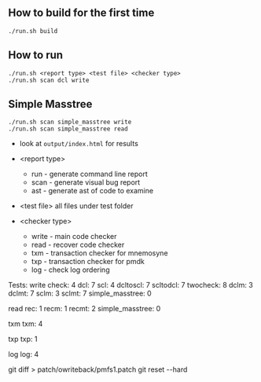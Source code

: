 ## How to build for the first time ##

    ./run.sh build
       
## How to run ##
    ./run.sh <report type> <test file> <checker type> 
    ./run.sh scan dcl write

## Simple Masstree ##
    ./run.sh scan simple_masstree write
    ./run.sh scan simple_masstree read

* look at `output/index.html` for results

* \<report type>
    * run - generate command line report
    * scan - generate visual bug report
    * ast - generate ast of code to examine
* \<test file> all files under test folder
* \<checker type>
    * write - main code checker
    * read - recover code checker
    * txm - transaction checker for mnemosyne
    * txp - transaction checker for pmdk
    * log - check log ordering


Tests:
write
check: 4
dcl: 7
scl: 4
dcltoscl: 7
scltodcl: 7
twocheck: 8
dclm: 3
dclmt: 7
sclm: 3
sclmt: 7
simple_masstree: 0

read
rec: 1
recm: 1
recmt: 2
simple_masstree: 0

txm
txm: 4

txp
txp: 1

log
log: 4

git diff > patch/owriteback/pmfs1.patch
 git reset --hard